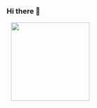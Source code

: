 ### Hi there 👋

<div style='margin-left:10px;'>
  <img height="180em" src="https://github-readme-stats.vercel.app/api?username=nsalves14&show_icons=true&theme=dracula&include_all_commits=true&count_private=true?x=1"/>
  <!--<img height="180em" src="https://github-readme-stats.vercel.app/api/top-langs/?username=nsalves14&layout=compact&langs_count=7&theme=dracula&x=1"/>-->
</div>

<!--
**NSAlves14/NSAlves14** is a ✨ _special_ ✨ repository because its `README.md` (this file) appears on your GitHub profile.

Here are some ideas to get you started:

- 🔭 I’m currently working on ...
- 🌱 I’m currently learning ...
- 👯 I’m looking to collaborate on ...
- 🤔 I’m looking for help with ...
- 💬 Ask me about ...
- 📫 How to reach me: ...
- 😄 Pronouns: ...
- ⚡ Fun fact: ...
-->
